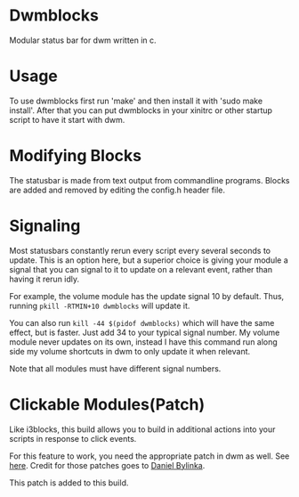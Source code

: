 # Dwmblocks
Modular status bar for dwm written in c.

# Usage
To use dwmblocks first run 'make' and then install it with 'sudo make install'.
After that you can put dwmblocks in your xinitrc or other startup script to have
it start with dwm.

# Modifying Blocks
The statusbar is made from text output from commandline programs.
Blocks are added and removed by editing the config.h header file.

# Signaling
Most statusbars constantly rerun every script every several seconds to update.
This is an option here, but a superior choice is giving your module a signal
that you can signal to it to update on a relevant event, rather than having it
rerun idly.

For example, the volume module has the update signal 10 by default. Thus,
running `pkill -RTMIN+10 dwmblocks` will update it.

You can also run `kill -44 $(pidof dwmblocks)` which will have the same effect,
but is faster. Just add 34 to your typical signal number.
My volume module never updates on its own, instead I have this command run along
side my volume shortcuts in dwm to only update it when relevant.

Note that all modules must have different signal numbers.

# Clickable Modules(Patch)
Like i3blocks, this build allows you to build in additional actions into your
scripts in response to click events. 

For this feature to work, you need the appropriate patch in dwm as well.
See [here](https://dwm.suckless.org/patches/statuscmd/). Credit for those
patches goes to [Daniel Bylinka](daniel.bylinka@gmail.com).

This patch is added to this build.
